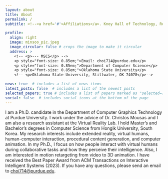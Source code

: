 ```yaml
---
layout: about
title: About
permalink: /
subtitle: <!--<a href='#'>Affiliations</a>. Knoy Hall of Technology, Room 378  401 Grant St, West Lafayette, IN 47907, USA --> <!-- Contacts. Moto. Etc. -->

profile:
  align: right
  image: minsoo_pic.jpeg
  image_circular: false # crops the image to make it circular
  address: >
    <!-- <p>--- MSCS</p> -->
    <p style="font-size: 0.85em;">Email: choi714@purdue.edu</p>
    <p style="font-size: 0.85em;">Department of Computer Science</p>
    <p style="font-size: 0.85em;">Oklahoma State University</p>
    <!-- <p>Oklahoma State University, Stillwater, OK 74078</p>-->

news: true  # includes a list of news items
latest_posts: false  # includes a list of the newest posts
selected_papers: true # includes a list of papers marked as "selected={true}"
social: false  # includes social icons at the bottom of the page
---
```


I am a Ph.D. candidate in the Department of Computer Graphics Technology at Purdue University. I work under the advice of Dr. Christos Mousas and I am also a research assistant at the Virtual Reality Lab. I hold Master’s and Bachelor’s degrees in Computer Science from Hongik University, South Korea. My research interests include extended reality, virtual humans, human-computer interaction, procedural content generation, and computer animation. In my Ph.D., I focus on how people interact with virtual humans during collaborative tasks and how they perceive their intelligence. Also, I am interested in motion retargeting from video to 3D animation. I have received the Best Paper Award <i class="fa fa-trophy"></i> from ACM Transactions on Interactive Intelligent Systems (2023). If you have any questions, please send an email to choi714@purdue.edu.

<!--Write your biography here. Tell the world about yourself. Link to your favorite [subreddit](http://reddit.com). You can put a picture in, too. The code is already in, just name your picture `prof_pic.jpg` and put it in the `img/` folder.-->

<!--Put your address / P.O. box / other info right below your picture. You can also disable any of these elements by editing `profile` property of the YAML header of your `_pages/about.md`. Edit `_bibliography/papers.bib` and Jekyll will render your [publications page](/al-folio/publications/) automatically.-->

<!--Link to your social media connections, too. This theme is set up to use [Font Awesome icons](http://fortawesome.github.io/Font-Awesome/) and [Academicons](https://jpswalsh.github.io/academicons/), like the ones below. Add your Facebook, Twitter, LinkedIn, Google Scholar, or just disable all of them.-->
